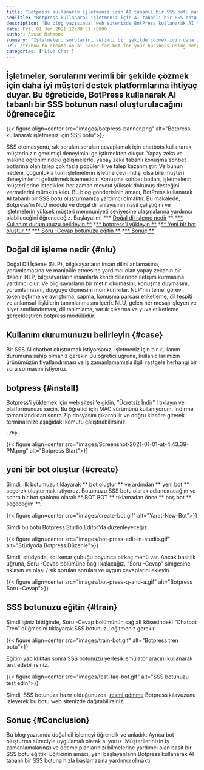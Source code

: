 ```yaml
---
title: "Botpress kullanarak işletmeniz için AI tabanlı bir SSS botu nasıl oluşturulur" 
seoTitle: "Botpress kullanarak işletmeniz için AI tabanlı bir SSS botu nasıl oluşturulur" 
description: "Bu blog yazısında, web sitenizde BotPress kullanarak AI tabanlı bir SSS botu kullanarak müşteri sorgularınızı nasıl otomatikleştireceğinizi öğreneceğiz." 
date: Fri, 01 Jan 2021 12:38:51 +0000
author: Assad Mahmood
summary: "İşletmeler, sorularını verimli bir şekilde çözmek için daha iyi müşteri destek platformlarına ihtiyaç duyarlar. Bu öğreticide, Botpress kullanarak AI tabanlı bir SSS botunun nasıl oluşturulacağını öğreneceğiz" 
url: /tr/how-to-create-an-ai-based-faq-bot-for-your-business-using-botpress/
categories: ['Live Chat']
---
```


## İşletmeler, sorularını verimli bir şekilde çözmek için daha iyi müşteri destek platformlarına ihtiyaç duyar. Bu öğreticide, BotPress kullanarak AI tabanlı bir SSS botunun nasıl oluşturulacağını öğreneceğiz

{{< figure align=center src="images/botpress-banner.png" alt="Botpress kullanarak işletmeniz için SSS botu">}}

SSS otomasyonu, sık sorulan soruları cevaplamak için chatbots kullanarak müşterinizin çevrimiçi deneyimini geliştirmekten oluşur. Yapay zeka ve makine öğrenimindeki gelişmelerle, yapay zeka tabanlı konuşma sohbet botlarına olan talep çok fazla popülerlik ve talep kazanmıştır. Ve bunun nedeni, çoğunlukla tüm işletmelerin işletme çevrimdışı olsa bile müşteri deneyimlerini geliştirmek istemesidir. Konuşma sohbet botları, işletmelerin müşterilerine istedikleri her zaman mevcut yüksek dokunuş desteğini vermelerini mümkün kıldı. Bu blog gönderisinin amacı, BotPress kullanarak AI tabanlı bir SSS botu oluşturmanıza yardımcı olmaktır.
Bu makalede, Botpress'in NLU modülü ve doğal dil anlayışının nasıl çalıştığını ve işletmelerin yüksek müşteri memnuniyeti seviyesine ulaşmalarına yardımcı olabileceğini öğreneceğiz. Başlayalım!
  *** [Doğal dil işleme nedir][1] **
  *[** Kullanım durumunuzu belirleyin **][2]
  *[** botpress'i yükleyin **][3]
  *[** Yeni bir bot oluştur **][4]
  *[** Soru -Cevap botunuzu eğitin **][5]
  *[** Sonuç **][6]

## Doğal dil işleme nedir {#nlu}
Doğal Dil İşleme (NLP), bilgisayarların insan dilini anlamasına, yorumlamasına ve manipüle etmesine yardımcı olan yapay zekanın bir dalıdır. NLP, bilgisayarların insanlarla kendi dillerinde iletişim kurmasına yardımcı olur. Ve bilgisayarların bir metin okumasını, konuşma duymasını, yorumlamasını, duyguyu ölçmesini mümkün kılar.
NLP'nin temel görevi, tokenleştirme ve ayrıştırma, sapma, konuşma parçası etiketleme, dil tespiti ve anlamsal ilişkilerin tanımlanmasını içerir.
NLU, gelen her mesajı işleyen ve niyet sınıflandırması, dil tanımlama, varlık çıkarma ve yuva etiketleme gerçekleştiren botpress modülüdür.

## Kullanım durumunuzu belirleyin {#case}
Bir SSS AI chatbot oluşturmak istiyorsanız, işletmeniz için bir kullanım durumuna sahip olmanız gerekir. Bu öğretici uğruna, kullanıcılarımızın ürünümüzün fiyatlandırması ve iş zamanlamamızla ilgili rastgele herhangi bir soru sormasını istiyoruz.

## botpress {#install}
Botpress'i yüklemek için [web sitesi][7] 'e gidin, "Ücretsiz İndir" i tıklayın ve platformunuzu seçin. Bu öğretici için MAC sürümünü kullanıyorum. İndirme tamamlandıktan sonra Zip dosyasını çıkarabilir ve doğru klasöre girerek terminalinize aşağıdaki komutu çalıştırabilirsiniz.
```
./bp
```

{{< figure align=center src="images/Screenshot-2021-01-01-at-4.43.39-PM.png" alt="Botpress Start">}}


## yeni bir bot oluştur {#create}
Şimdi, ilk botumuzu tıklayarak ** bot oluştur ** ve ardından ** yeni bot ** seçerek oluşturmak istiyoruz. Botumuzu SSS botu olarak adlandıracağım ve sonra bir bot şablonu olarak ** BOT BOT ** tıklamadan önce ** boş bot ** seçeceğim **.

{{< figure align=center src="images/create-bot.gif" alt="Yarat-New-Bot">}}

Şimdi bu botu Botpress Studio Editor'da düzenleyeceğiz.

{{< figure align=center src="images/bot-press-edit-in-studio.gif" alt="Stüdyoda Botpress Düzenle">}}

Şimdi, stüdyoda, sol kenar çubuğu boyunca birkaç menü var. Ancak basitlik uğruna, Soru -Cevap bölümüne bağlı kalacağız.
“Soru -Cevap” simgesine tıklayın ve olası / sık sorulan soruları ve uygun cevaplarını ekleyin.

{{< figure align=center src="images/bot-press-q-and-a.gif" alt="Botpress Soru -Cevap">}}


## SSS botunuzu eğitin {#train}
Şimdi işiniz bittiğinde, Soru -Cevap bölümünün sağ alt köşesindeki “Chatbot Tren” düğmesini tıklayarak SSS botunuzu eğitmeniz gerekir.

{{< figure align=center src="images/train-bot.gif" alt="Botpress tren botu">}}

Eğitim yapıldıktan sonra SSS botunuzu yerleşik emülatör aracını kullanarak test edebilirsiniz.

{{< figure align=center src="images/test-faq-bot.gif" alt="SSS botunuzu test edin">}}

Şimdi, SSS botunuza hazır olduğunuzda, [resmi gömme][8] Botpress kılavuzunu izleyerek bu botu web sitenizde dağıtabilirsiniz.

## Sonuç {#Conclusion}
Bu blog yazısında doğal dil işlemeyi öğrendik ve anladık. Ayrıca bot oluşturma süreciyle uygulamalı olarak alıyoruz. Müşterilerinizin iş zamanlamalarınızı ve ödeme planlarınızı bilmelerine yardımcı olan basit bir SSS botu eğittik. Eğiticinin amacı, yeni başlayanların Botpress kullanarak AI tabanlı bir SSS botuna hızla başlamasına yardımcı olmaktı.

  
[1]: #nlu
[2]: #case
[3]: #install
[4]: #create
[5]: #train
[6]: #conclusion
[7]: https://botpress.com/download
[8]: https://botpress.com/docs/channels/web
